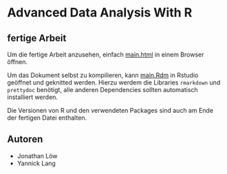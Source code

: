 # Advanced Data Analysis With R

## fertige Arbeit

Um die fertige Arbeit anzusehen, einfach [main.html](./main.html) in einem Browser öffnen.

Um das Dokument selbst zu kompilieren, kann [main.Rdm](./main.Rmd) in Rstudio geöffnet und geknitted werden. Hierzu werdem die Libraries `rmarkdown` und `prettydoc` benötigt, alle anderen Dependencies sollten automatisch installiert werden.

Die Versionen von R und den verwendeten Packages sind auch am Ende der fertigen Datei enthalten.

## Autoren

- Jonathan Löw
- Yannick Lang
